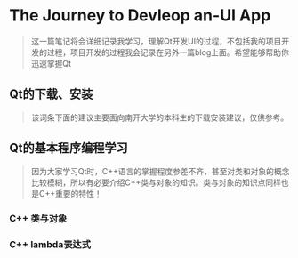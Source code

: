 
# The Journey to Devleop an-UI App

> 这一篇笔记将会详细记录我学习，理解Qt开发UI的过程，不包括我的项目开发的过程，项目开发的过程我会记录在另外一篇blog上面。希望能够帮助你迅速掌握Qt

## Qt的下载、安装

> 该词条下面的建议主要面向南开大学的本科生的下载安装建议，仅供参考。

## Qt的基本程序编程学习

> 因为大家学习Qt时，C++语言的掌握程度参差不齐，甚至对类和对象的概念比较模糊，所以有必要介绍C++类与对象的知识。类与对象的知识点同样也是C++重要的特性！

### C++ 类与对象



### C++ lambda表达式



###